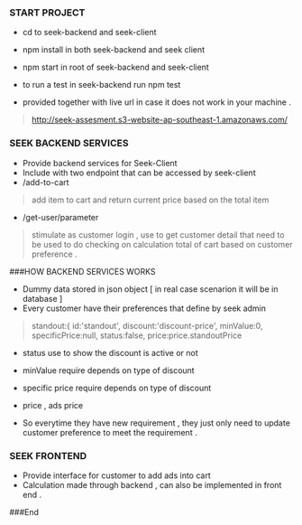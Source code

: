 ### START PROJECT

- cd to seek-backend  and seek-client
- npm install in both seek-backend and seek client
- npm start in root of seek-backend and seek-client
- to run a test in seek-backend run npm test

- provided together with live url in case it does not work in your machine .

> http://seek-assesment.s3-website-ap-southeast-1.amazonaws.com/


### SEEK BACKEND SERVICES

- Provide backend services for Seek-Client
- Include with two endpoint that can be accessed by seek-client
- /add-to-cart
> add item to cart and return current price based on the total item  

- /get-user/parameter
> stimulate as customer login ,  use to get customer detail that need to be used to do checking on calculation total of cart based on customer preference . 

###HOW BACKEND SERVICES  WORKS
-  Dummy data stored in json object [ in real case scenarion it will be in database ]
-  Every customer have their preferences that define by seek admin 

> standout:{
      id:'standout',
      discount:'discount-price',
      minValue:0,
      specificPrice:null,
      status:false,
      price:price.standoutPrice

- status use to show the discount is active or not
- minValue require depends on type of discount
- specific price require depends on type of discount
- price , ads price 

- So everytime they have new requirement , they just only need to update customer preference to meet the requirement . 

### SEEK FRONTEND

- Provide interface for customer to add ads into cart
- Calculation made through backend , can also be implemented in front end .

###End
